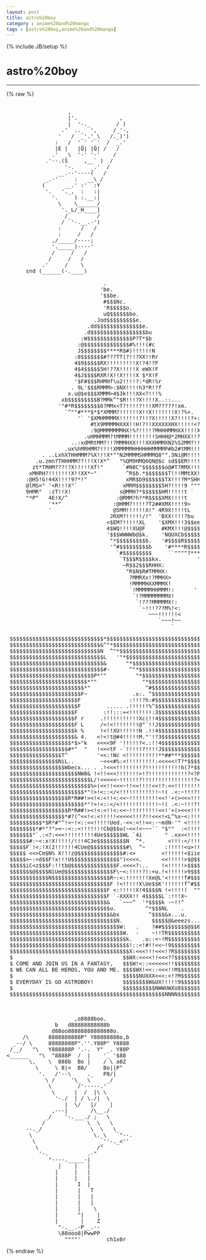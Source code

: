 ```yaml
---
layout: post
title: astro%20boy
category : anime%20and%20manga
tags : [astro%20boy,anime%20and%20manga]
---
```

{% include JB/setup %}
# astro%20boy
---
{% raw %}
<pre>

                   ,
                   |&#039;.             ,
                   |  &#039;-._        / )
                 .&#039;  .._  &#039;,     /_&#039;-,
                &#039;   /  _&#039;.&#039;_\   /._)&#039;)
               :   /  &#039;_&#039; &#039;_&#039;  /  _.&#039;
               |E |   |Q| |Q| /   /
              .&#039;  _\  &#039;-&#039; &#039;-&#039;    /
            .&#039;--.(S     ,__` )  /
                  &#039;-.     _.&#039;  /
                __.--&#039;----(   /
            _.-&#039;     :   __\ /
           (      __.&#039; :&#039;  :Y
            &#039;.   &#039;._,  :   :|
              &#039;.     ) :.__:|
                \    \______/
                 &#039;._L/_H____]
                  /_        /
                 /  &#039;-.__.-&#039;)
                :      /   /
                :     /   /
              ,/_____/----;
              &#039;._____)----&#039;
              /     /   /
             /     /   /
           .&#039;     /    \
      snd (______(-.____)

                              .                                                 
                             &#039;be.                                               
                             &#039;$$be.                                             
                              #$$$Nc.                                           
                              &#039;R$$$$$o.                                         
                              uQ$$$$$$bo.                                       
                           .Jod$$$$$$$$$e.                                      
                         .dd$$$$$$$$$$$$$$e.                                    
                        .d$$$$$$$$$$$$$$$$$bu                                   
                       :W$$$$$$$$$$$$$$P?T*$b                                   
                      :@$$$$$$$$$$$$$$#%!!!(#c                                  
                      J$$$$$$$$****R$#)!!!!!!N                                  
                     :8$$$$$$$#???TT(?!!?XX!!Rr                                 
                     4$9$$$$$RX!!!!!!!!!X!?4!?F                                 
                     4$4$$$$$5H!??X!!!!!X eWX!F                                 
                     4$J$$$$RXR!X!!X!!!!X $*X!F                                 
                     &#039;$F#$$$RHMHf\u2!!!!?:*dR!%r                                
                    . 9L&#039;$$$RMMM&gt;:$NX!!!!h3*R!?f                                
                   x.u@$e$$$XMMM&gt;4$3k!!!XX&lt;?!!!%                                
                 xb$$$$$$$$$B?MMk^&quot;$R!!!?X!!!!X..::...                          
                &#039;&quot;#*R$$$$$$$$6?MMx&lt;T?!!!!?!!!XM?????!xm.                        
                  `^&quot;&quot;#***$*$*XMMM?!!!!!!X!!X!!!!!!!X!?%+.                      
                      &#039;` &#039;$XMHMMMMX!!!!!!?!!?X!!!!!X?!!!!?+:                    
                          #tX9MMMMHXXX!!H!?!!XXXXXXHX!!!!!&lt;?x                   
                          :9@MMMMMMMHX!%?!!!!?MHHHMMHXX!!!!X2c                  
                        .uHMHMMM?tMMMM!!!!!!!!SHHH@*2MHXX!!???+&lt;                
                    ..:xdMRtMM?!!?MMMHXX!!!XXXHMMXN2%S2MM?!!!!!?&lt;.              
                  .ux%hMRHMM?!!!!XMMMMMHHHHHHMMMMP#b2#tMM!!!!!!!?n.             
           . ..LxhXTHHMMM?%X!!!X*&quot;&quot;N2MMMMSHMMMQ8&quot;&quot;.3Ni@M!!!!!!!!!?k             
         .u.zmn7THHHMM??!!!X!X*^   &quot;%QM9HMQ6QN@$c sd$$EM!!!!!!!!X!H             
        zt*TRHM???!?X!!!!!Xf!&quot;      `#N8C&quot;$$$$$$$o@#T?RMX!!!!!X!XXP             
       xMHRH?!!!!!!!X!!XX*~&quot;         ^R$b.*$$$$$$$T!!!MMtXX!X!X!X&gt;&quot;             
      :@H5!G!44X!!!!9?*!&quot;            xMR$b9$$$$$$TX!!!?M*SHHtX**&quot;&quot;              
      @lMS=&quot; &#039;&lt;R!!!X&quot;`              xMRM$$$$$$$$5H?!!!!9 &quot;&quot;&quot;^&quot;                  
      9HMR&quot;  :zT!!X!               s@MMH?*$$$$$$HM!!!!!t `                      
      &quot;*P&quot;   4E!X/^               :@RMM?h?*R$$$$XMX!!!!t                        
             &#039;**&quot;                :@HMM?!!!!?T2##XMX!!!!9&gt;                       
             &#039;                   @5MM!!!!!!X!&quot; 4R9X!!!!tL                       
                                JRXM?!!!!!/!&quot;  &#039;BXX!!!!?bu                      
                               &lt;$EM?!!!!!XL    &#039;$XMX!!!3$$eeu....               
                               4$WQ!!!!XU@F     #KMX!!!@$$$$NeXXXx:             
                               &#039;$$$WWWWb@$k.    &#039;NQUXCb$$$$$$$MMHHHx:           
                                &quot;*$$$$$$$$$b.   &#039;#$$$$R$$$$$$$MMMMMHXx:.        
                                &#039;^#$$$$$$$$$b    &#039;#****R$$$$$$XXSMMMMHX::       
                                  `#$$$$$$$$$     ``&quot;&quot;&quot;&quot;?***RMHMMMMMMMHX!:      
                                   `T$$$R$$$$kx.           &#039;!MMMMMMMMM??!!      
                                    ~R$$2$$$RHHX:           `!!???!!!!!!!~      
                                     &quot;R$N$R#TMMHX:            ~~~``~~~~~`       
                                      ?MMRXx!?MMHX&gt;                             
                                      !MMMMHXXMMMX!                             
                                      `!MMMMMHHMMM!:      &#039;                     
                                       `!?MMMMMMMMX!                            
                                        `!???MMMMMX!:                           
                                         `~!!!???M%!&lt;:                          
                                            ~~~!!!!!!&lt;                          
                                               `~~~!~~                          
                                                   `                            

 $$$$$$$$$$$$$$$$$$$$$$$$$$$$$*$$$$$$$$$$$$$$$$$$$$$$$$$$$$$$$$$$$$$$$$$$$$
 $$$$$$$$$$$$$$$$$$$$$$$$$$$$&amp;^&quot;*$$$$$$$$$$$$$$$$$$$$$$$$$$$$$$$$$$$$$$$$$$
 $$$$$$$$$$$$$$$$$$$$$$$$$$$$N  ^&quot;*$$$$$$$$$$$$$$$$$$$$$$$$$$$$$$$$$$$$$$$$
 $$$$$$$$$$$$$$$$$$$$$$$$$$$$$L   &#039;&quot;*$$$$$$$$$$$$$$$$$$$$$$$$$$$$$$$$$$$$$$
 $$$$$$$$$$$$$$$$$$$$$$$$$$$$$&amp;      &quot;*$$$$$$$$$$$$$$$$$$$$$$$$$$$$$$$$$$$$
 $$$$$$$$$$$$$$$$$$$$$$$$$$$$$#-      ^&quot;*$$$$$$$$$$$$$$$$$$$$$$$$$$$$$$$$$$
 $$$$$$$$$$$$$$$$$$$$$$$$$$P*&quot;&quot;         &quot;*$$$$$$$$$$$$$$$$$$$$$$$$$$$$$$$$$
 $$$$$$$$$$$$$$$$$$$$$$$$*&quot;&quot;              &quot;*$$$$$$$$$$$$$$$$$$$$$$$$$$$$$$$
 $$$$$$$$$$$$$$$$$$$$$$$*&quot;                 ^#$$$$$$$$$$$$$$$$$$$$$$$$$$$$$$
 $$$$$$$$$$$$$$$$$$$$$$F~              .x:. ^$$$$$$$$$$$$$$$$$$$$$$$$$$$$$$
 $$$$$$$$$$$$$$$$$$$$$F               :!!!?h:#$$$$$$$$$$$$$$$$$$$$$$$$$$$$$
 $$$$$$$$$$$$$$$$$$$$$F        ..... .!!!!!!%^$$$$$$$$$$$$$$$$$$$$$$$$$$$$$
 $$$$$$$$$$$$$$$$$$$$F        :!!:::+&lt;!!!!!!!:3$$$$$$$$$$$$$$$$$$$$$$$$$$$$
 $$$$$$$$$$$$$$$$$$$$F r     .!!!!!!!!!!!Xc(!!4$$$$$$$$$$$$$$$$$$$$$$$$$$$$
 $$$$$$$$$$$$$$$$$$$$F L     /&lt;!&lt;!!!!!!!!@&quot;`!!J$$$$$$$$$$$$$$$$$$$$$$$$$$$$
 $$$$$$$$$$$$$$$$$$$$k %     !&lt;!!XU!!!!!!N .!!4$$$$$$$$$$$$$$$$$$$$$$$$$$$$
 $$$$$$$$$$$$$$$$$$$$&amp; 4.   &lt;!&lt;!t@#4!!!!!M.&quot;&#039;!?3$$$$$$$$$$$$$$$$$$$$$$$$$$$
 $$$$$$$$$$$$$$$$$$$*$&gt;&quot;k   &lt;&lt;&lt;&lt;9F &#039;!!!!!?&lt;.:!!4$$$$$$$$$$$$$$$$$$$$$$$$$$$
 $$$$$$$$$$$$$$$$$$#*&quot;  &quot;   !&lt;&lt;&lt;tF -`!!!!!?!!!!J$$$$$$$$$$$$$$$$$$$$$$$$$$$
 $$$$$$$$$$$$$$$$T^         &#039;&lt;&lt;:!Nc &lt;!!!!!!!!!!**##***$$$$$$$$$$$$$$$$$$$$$
 $$$$$$$$$$$$$$$NiL..        ~&lt;&lt;&lt;#%:&lt;!!!!!!!!!:&lt;&lt;&lt;&lt;&lt;!T?*$$$$$$$$$$$$$$$$$$$
 $$$$$$$$$$$$$$$$$Wbecx... . .!&lt;&lt;&lt;!!!!!!!!?!!!!!!!!!!!h(7*$$$$$$$$$$$$$$$$$
 $$$$$$$$$$$$$$$$$$$$$NW8&amp; !&lt;!!&lt;&lt;&lt;!!!!!!!&gt;!?!!!!!!!!!!!!?&lt;?P$$$$$$$$$$$$$$$
 $$$$$$$$$$$$$$$$$$$$$$$$$L/!&lt;&lt;&lt;&lt;&lt;~!!!!!!?!!!!!!!!!!!!!!!!?&lt;#$$$$$$$$$$$$$$
 $$$$$$$$$$$$$$$$$$$$$$$$$%&gt;(&lt;&lt;!!&lt;&lt;&lt;~!!&lt;&lt;!!!!&lt;&lt;!?:&lt;&lt;!!!!!!!!+?$$$$$$$$$$$$$
 $$$$$$$$$$$$$$$$$$$$$$$*&quot;!&gt;!&lt;::&lt;/&lt;!!!!!!!!!!!!~!( .&lt;:~!!!?!&lt;&lt;?#$$$$$$$$$$$
 $$$$$$$$$$$$$$$$$$R*R##!&gt;&lt;!&lt;:&lt;!!&lt;:&lt;&lt;~!!!!!!!!!&lt;&lt;!&#039;+(&gt;&lt;&lt;&lt;!!!!!!:?R$$$$$$$$$
 $$$$$$$$$$$$$$$$$$$$$$$*&quot;!&gt;!&lt;::&lt;/&lt;!!!!!!!!!!!!~!( .&lt;:~!!!?!&lt;&lt;?#$$$$$$$$$$$
 $$$$$$$$$$$$$$$$$$R*R##!&gt;&lt;!&lt;:&lt;!!&lt;:&lt;&lt;~!!!!!!!!!&lt;&lt;!&#039;+(&gt;&lt;&lt;&lt;!!!!!!:?R$$$$$$$$$
 $$$$$$$$$$$$$$$$$*#?(^&lt;&lt;!&lt;:&lt;!!!!!&lt;&lt;&lt;&lt;&lt;!!!?!!&lt;&lt;&lt;!&lt;L^%x~&lt;:!!!!!!!&lt;?R$$$$$$$$
 $$$$$$$$$$*$R*#&quot;^!&lt;~!&lt;::&lt;&lt;!!!!!Ued.-&lt;&lt;:&lt;!!&lt;&lt;:-~mdN-&#039;&quot; &lt;!!!!!!!!!!`$$$$$$$$
 $$$$$$$$*#*&quot;?&quot;&gt;&lt;~:&lt;::&lt;!!!!!!!Cb@$$u(~&lt;&lt;!&lt;~~~`` &quot;$&quot;&quot;  :&lt;!!!!!!!!!!~$$$$$$$$
 $$$$$$$&quot;`.:&lt;?:&lt;&lt;&lt;!!!!!!!!!4Ue$$$$$$WL `4i       &quot; .xx&lt;&lt;!!!!!!!!!!\$$$$$$$$
 $$$$$$#:~&lt;:x!X!!!!!/!!!4C3e$$$$$$$$$N  ^*.       &lt;!!!:&lt;/!!!!!!X!(d$$$$$$$$
 $$$$$F`!&lt;:!X(2!!!!!!4CUe@$$$$$$$$$$$#\  ^~      :!!!!!&lt;u&gt;!!/!LCem$$$$$$$$$
 $$$$$ &lt;&lt;&gt;Cm$N% X!!!z@$$$$$$$$$$$$$$#:&lt;&gt;        &lt;!!!!!!&lt;$iiebe$$$$$$$$$$$$$
 $$$$$&gt;~:&lt;d$$F!x!!!U$$$$$$$$$$$$$$$&quot;)&lt;&lt;&lt;&lt;.      &lt;&lt;!!!!!&gt;$@$$$$$$$$$$$$$$$$$
 $$$$$iC&lt;z$$$F:!!tb@$$$$$$$$$$$$$$F.&lt;&lt;&lt;&lt;?:..    !&lt;!!!!!&gt;$$$$$$$$$$$$$$$$$$$
 $$$$$$$@$$$$NiUe@$$$$$$$$$$$$$$$F\~&lt;:!!!!?!:+u.!&lt;!!!!!&gt;9$$$$$$$$$$$$$$$$$$
 $$$$$$$$$$$$N$$$$$$$$$$$$$$$$$$R~:&lt;:!!!!!!!Xe@L&#039;&lt;!!!!!f#$$$$$$$$$$$$$$$$$$
 $$$$$$$$$$$$$$$$$$$$$$$$$$$$$$$F !&lt;!!!!!X\Ue$$K&#039;!!!!!!f^#$$$$$$$$$$$$$$$$$
 $$$$$$$$$$$$$$$$$$$$$$$$$$$$$$F &lt;:!!!!!X!4$$$$N !&lt;!!!!!  &quot;&quot;#****$$$$$$$$$$
 $$$$$$$$$$$$$$$$$$$$$$$$$$$$$$F `-XXXX!! 4$$$$$L`:!!!X~    &#039;&quot;!!!?T$$$$$$$$
 $$$$$$$$$$$$$$$$$$$$$$$$$$$$$$&amp;   `~~~^  &#039;*$$$$k -~!!^       &lt;&lt;~!!##$$$$$$
 $$$$$$$$$$$$$$$$$$$$$$$$$$$$$$$u.         ^*$$$NL    .       .:&lt;&lt;&lt;~!?#R$$$
 $$$$$$$$$$$$$$$$$$$$$$$$$$$$$$$&amp;bx         ^$$$$&amp;x...u.      !!!&lt;&lt;&lt;&lt;!!?#$$
 $$$$$$$$$$$$$$$$$$$$$$$$$$$$$$$$$N.         $$$$$@&amp;eeezs....:!&lt;&lt;&lt;&lt;&lt;&lt;&lt;~!??$
 $$$$$$$$$$$$$$$$$$$$$$$$$$$$$$$$$$W:   .    ?##$$$$$$$$@$$6X:::::::::&lt;&lt;!X$
 $$$$$$$$$$$$$$$$$$$$$$$$$$$$$$$$$$$W.  -    ~!!TR$$$$$$$$$$WXxxxxXX!XXXUW$
 $$$$$$$$$$$$$$$$$$$$$$$$$$$$$$$$$$$$k.   .u::&lt;~!M$$$$$$$$$$$$WWWWWWUWWW@$$
 $$$$$$$$$$$$$$$$$$$$$$$$$$$$$$$$$$$$$!::&lt;!#!!&lt;&lt;~!9$$$$$$$$$$$$$$$$$$$$$$$$
 $$$$$$$$$$$$$$$$$$$$$$$$$$$$$$$$$$$$$X:&lt;&lt;&lt;!!!&lt;&lt;&lt;!?R$$$$$$$$$$$$$$$$$$$$$$$
 $                                  $$WX:&lt;&lt;&lt;&lt;!!&lt;&lt;&lt;??$$$$$$$$$$$$$$$$$$$$$$$
 $ COME AND JOIN US IN A FANTASY,   $$$W!&lt;::&lt;&lt;&lt;&lt;&lt;&lt;!!$$$$$$$$$$$$$$$$$$$$$$$
 $ WE CAN ALL BE HEROS, YOU AND ME. $$$$WX!&lt;&lt;::&lt;&lt;&lt;!!M$$$$$$$$$$$$$$$$$$$$$$
 $                                  $$$$$NUXXX&lt;&lt;&lt;:&lt;!?M$$$$$$$$$$$$$$$$$$$$$
 $ EVERYDAY IS GO ASTROBOY!         $$$$$$$$W&amp;UX!!!!!9$$$$$$$$$$$$$$$$$$$$$
 $                                  $$$$$$$$$$NWWUWXU8$$$$$$$$$$$m1a9366b$$
 $$$$$$$$$$$$$$$$$$$$$$$$$$$$$$$$$$$$$$$$$$$$$$$$NNNN$$$$$$$$$$$$$$$$$$$$$$


                              
                     ,o8888boo.
               b   d88888888888b
              d88oo88888888888888o.
     /\      8888888888P&quot; Y88888888o,b
  _--/ \     88888888P&quot;.&#039;&#039;.Y88P&quot; Y8888
 /__/   &quot;\   Y888888P &#039;.-.  Y&quot; _. Y88P
&lt;______   &quot;\  &quot;8888P  /  |    &#039;_ &#039;$88
       \,    \  888b  Bo |    / \ a8Z
         \     \ 8|&lt;  B8/     Bo||P&quot;
          &#039;.   /&#039;--\     ._   P8/|
            \ /     &#039;\_  \     _/ 
             \        /&#039;-----.&#039;
              \      |  /  |\ \ 
               &#039;-./  | / \./|  \  
                  |  \/   |/    |
              ,---|       /\__./
            _/    &#039;-.___./ ;   \ 
           /             \  \   \
      --._/               \  \   \_ 
       \                   \._\    &quot;--.
        \                    _&#039;&#039;-._&lt;&#039;&#039; 
         \                  /&quot; 
          &#039;-.            .-&quot;   
             &quot;----._____-|
                |    |   |
               |     |   |
               |     |   |
               |      I  |
               |      |   T 
               |      |   | 
               |      |   | 
               |      |    \
               |      &quot;|    |
               |       |    Z
                &quot;-.__.-P__.--
                \88ooo8|PwwPP
                  &quot;&quot;&quot;&quot;&#039;        ch1x0r </pre>
{% endraw %}
